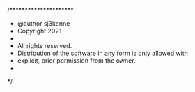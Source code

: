 /*********************
 * @author sj3kenne
 * Copyright 2021
 *
 * All rights reserved.
 * Distribution of the software in any form is only allowed with
 * explicit, prior permission from the owner.
 *
 */
